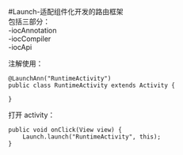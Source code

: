 #Launch-适配组件化开发的路由框架  
包括三部分：  
-iocAnnotation  
-iocCompiler  
-iocApi  



注解使用：
```
@LaunchAnn("RuntimeActivity")
public class RuntimeActivity extends Activity {
    
}

```
打开 activity：
```
public void onClick(View view) {
    Launch.launch("RuntimeActivity", this);
}
```
